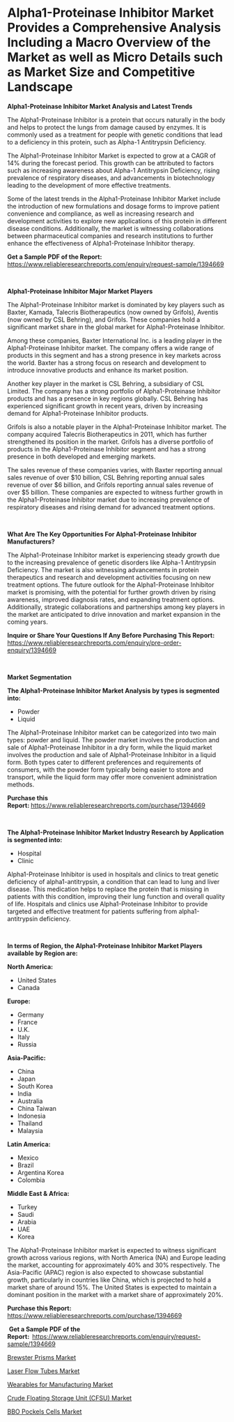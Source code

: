 <p><h1>Alpha1-Proteinase Inhibitor Market Provides a Comprehensive Analysis Including a Macro Overview of the Market as well as Micro Details such as Market Size and Competitive Landscape</h1></p><p><strong>Alpha1-Proteinase Inhibitor Market Analysis and Latest Trends</strong></p>
<p><p>The Alpha1-Proteinase Inhibitor is a protein that occurs naturally in the body and helps to protect the lungs from damage caused by enzymes. It is commonly used as a treatment for people with genetic conditions that lead to a deficiency in this protein, such as Alpha-1 Antitrypsin Deficiency.</p><p>The Alpha1-Proteinase Inhibitor Market is expected to grow at a CAGR of 14% during the forecast period. This growth can be attributed to factors such as increasing awareness about Alpha-1 Antitrypsin Deficiency, rising prevalence of respiratory diseases, and advancements in biotechnology leading to the development of more effective treatments.</p><p>Some of the latest trends in the Alpha1-Proteinase Inhibitor Market include the introduction of new formulations and dosage forms to improve patient convenience and compliance, as well as increasing research and development activities to explore new applications of this protein in different disease conditions. Additionally, the market is witnessing collaborations between pharmaceutical companies and research institutions to further enhance the effectiveness of Alpha1-Proteinase Inhibitor therapy.</p></p>
<p><strong>Get a Sample PDF of the Report:&nbsp;</strong> <a href="https://www.reliableresearchreports.com/enquiry/request-sample/1394669">https://www.reliableresearchreports.com/enquiry/request-sample/1394669</a></p>
<p>&nbsp;</p>
<p><strong>Alpha1-Proteinase Inhibitor Major Market Players</strong></p>
<p><p>The Alpha1-Proteinase Inhibitor market is dominated by key players such as Baxter, Kamada, Talecris Biotherapeutics (now owned by Grifols), Aventis (now owned by CSL Behring), and Grifols. These companies hold a significant market share in the global market for Alpha1-Proteinase Inhibitor.</p><p>Among these companies, Baxter International Inc. is a leading player in the Alpha1-Proteinase Inhibitor market. The company offers a wide range of products in this segment and has a strong presence in key markets across the world. Baxter has a strong focus on research and development to introduce innovative products and enhance its market position.</p><p>Another key player in the market is CSL Behring, a subsidiary of CSL Limited. The company has a strong portfolio of Alpha1-Proteinase Inhibitor products and has a presence in key regions globally. CSL Behring has experienced significant growth in recent years, driven by increasing demand for Alpha1-Proteinase Inhibitor products.</p><p>Grifols is also a notable player in the Alpha1-Proteinase Inhibitor market. The company acquired Talecris Biotherapeutics in 2011, which has further strengthened its position in the market. Grifols has a diverse portfolio of products in the Alpha1-Proteinase Inhibitor segment and has a strong presence in both developed and emerging markets.</p><p>The sales revenue of these companies varies, with Baxter reporting annual sales revenue of over $10 billion, CSL Behring reporting annual sales revenue of over $6 billion, and Grifols reporting annual sales revenue of over $5 billion. These companies are expected to witness further growth in the Alpha1-Proteinase Inhibitor market due to increasing prevalence of respiratory diseases and rising demand for advanced treatment options.</p></p>
<p>&nbsp;</p>
<p><strong>What Are The Key Opportunities For Alpha1-Proteinase Inhibitor Manufacturers?</strong></p>
<p><p>The Alpha1-Proteinase Inhibitor market is experiencing steady growth due to the increasing prevalence of genetic disorders like Alpha-1 Antitrypsin Deficiency. The market is also witnessing advancements in protein therapeutics and research and development activities focusing on new treatment options. The future outlook for the Alpha1-Proteinase Inhibitor market is promising, with the potential for further growth driven by rising awareness, improved diagnosis rates, and expanding treatment options. Additionally, strategic collaborations and partnerships among key players in the market are anticipated to drive innovation and market expansion in the coming years.</p></p>
<p><strong>Inquire or Share Your Questions If Any Before Purchasing This Report:</strong> <a href="https://www.reliableresearchreports.com/enquiry/pre-order-enquiry/1394669">https://www.reliableresearchreports.com/enquiry/pre-order-enquiry/1394669</a></p>
<p>&nbsp;</p>
<p><strong>Market Segmentation</strong></p>
<p><strong>The Alpha1-Proteinase Inhibitor Market Analysis by types is segmented into:</strong></p>
<p><ul><li>Powder</li><li>Liquid</li></ul></p>
<p><p>The Alpha1-Proteinase Inhibitor market can be categorized into two main types: powder and liquid. The powder market involves the production and sale of Alpha1-Proteinase Inhibitor in a dry form, while the liquid market involves the production and sale of Alpha1-Proteinase Inhibitor in a liquid form. Both types cater to different preferences and requirements of consumers, with the powder form typically being easier to store and transport, while the liquid form may offer more convenient administration methods.</p></p>
<p><strong>Purchase this Report:&nbsp;</strong><a href="https://www.reliableresearchreports.com/purchase/1394669">https://www.reliableresearchreports.com/purchase/1394669</a></p>
<p>&nbsp;</p>
<p><strong>The Alpha1-Proteinase Inhibitor Market Industry Research by Application is segmented into:</strong></p>
<p><ul><li>Hospital</li><li>Clinic</li></ul></p>
<p><p>Alpha1-Proteinase Inhibitor is used in hospitals and clinics to treat genetic deficiency of alpha1-antitrypsin, a condition that can lead to lung and liver disease. This medication helps to replace the protein that is missing in patients with this condition, improving their lung function and overall quality of life. Hospitals and clinics use Alpha1-Proteinase Inhibitor to provide targeted and effective treatment for patients suffering from alpha1-antitrypsin deficiency.</p></p>
<p>&nbsp;</p>
<p><strong>In terms of Region, the Alpha1-Proteinase Inhibitor Market Players available by Region are:</strong></p>
<p>
    <p> <strong> North America: </strong>
        <ul>
            <li>United States</li>
            <li>Canada</li>
        </ul>
        </p> 
    <p> <strong> Europe: </strong>
        <ul>
            <li>Germany</li>
            <li>France</li>
            <li>U.K.</li>
            <li>Italy</li>
            <li>Russia</li>
        </ul>
        </p> 
    <p> <strong> Asia-Pacific: </strong>
        <ul>
            <li>China</li>
            <li>Japan</li>
            <li>South Korea</li>
            <li>India</li>
            <li>Australia</li>
            <li>China Taiwan</li>
            <li>Indonesia</li>
            <li>Thailand</li>
            <li>Malaysia</li>
        </ul>
        </p> 
    <p> <strong> Latin America: </strong>
        <ul>
            <li>Mexico</li>
            <li>Brazil</li>
            <li>Argentina Korea</li>
            <li>Colombia</li>
        </ul>
        </p> 
    <p> <strong> Middle East & Africa: </strong>
        <ul>
            <li>Turkey</li>
            <li>Saudi</li>
            <li>Arabia</li>
            <li>UAE</li>
            <li>Korea</li>
        </ul>
    </p>
    </p>
<p><p>The Alpha1-Proteinase Inhibitor market is expected to witness significant growth across various regions, with North America (NA) and Europe leading the market, accounting for approximately 40% and 30% respectively. The Asia-Pacific (APAC) region is also expected to showcase substantial growth, particularly in countries like China, which is projected to hold a market share of around 15%. The United States is expected to maintain a dominant position in the market with a market share of approximately 20%.</p></p>
<p><strong>Purchase this Report: </strong><a href="https://www.reliableresearchreports.com/purchase/1394669">https://www.reliableresearchreports.com/purchase/1394669</a></p>
<p>&nbsp;<strong>Get a Sample PDF of the Report:&nbsp;&nbsp;</strong><a href="https://www.reliableresearchreports.com/enquiry/request-sample/1394669">https://www.reliableresearchreports.com/enquiry/request-sample/1394669</a></p>
<p><strong></strong></p>
<p><p><a href="https://medium.com/@megancarr666/brewster-prisms-market-analysis-and-sze-forecasted-for-period-from-2024-to-2031-757b9b8cdf30">Brewster Prisms Market</a></p><p><a href="https://medium.com/@andrewgarza766/laser-flow-tubes-market-comprehensive-assessment-by-type-application-and-geography-1fac87a047cf">Laser Flow Tubes Market</a></p><p><a href="https://medium.com/@andrewgarza766/wearables-for-manufacturing-market-exploring-market-share-market-trends-and-future-growth-70dc6e1e2e66">Wearables for Manufacturing Market</a></p><p><a href="https://medium.com/@andrewgarza766/crude-floating-storage-unit-cfsu-market-size-reveals-the-best-marketing-channels-in-global-a28c64111408">Crude Floating Storage Unit (CFSU) Market</a></p><p><a href="https://medium.com/@megancarr666/bbo-pockels-cells-market-trends-forecast-and-competitive-analysis-to-2031-64cf095d389e">BBO Pockels Cells Market</a></p></p>